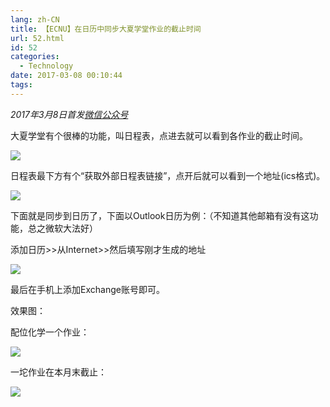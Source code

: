 ```yaml
---
lang: zh-CN
title: 【ECNU】在日历中同步大夏学堂作业的截止时间
url: 52.html
id: 52
categories:
  - Technology
date: 2017-03-08 00:10:44
tags:
---
```


_2017年3月8日首发[微信公众号](https://mp.weixin.qq.com/s?__biz=MzIyMjA1MDA4MQ==&mid=2455134383&idx=1&sn=824770417cb7381aff49ba081b1a1eea&chksm=ff91a2e1c8e62bf784b367faee54b2f98741e51cf17497ac8348b32a60ce3575ce095013affb#rd)_

大夏学堂有个很棒的功能，叫日程表，点进去就可以看到各作业的截止时间。

![](https://drive.google.com/uc?id=1NqJekNBYorEDvHOgnWK9N1CFxaGju3ts)

日程表最下方有个“获取外部日程表链接”，点开后就可以看到一个地址(ics格式)。

![](https://drive.google.com/uc?id=19bEe1BJ1vLoqfFL8y6mP1GomrYJKmYlM)

下面就是同步到日历了，下面以Outlook日历为例：（不知道其他邮箱有没有这功能，总之微软大法好）

添加日历>>从Internet>>然后填写刚才生成的地址

![](https://drive.google.com/uc?id=1lcPnNX5SARYTfubQBiqh0r8CmSoVpTw_)

最后在手机上添加Exchange账号即可。

效果图：

配位化学一个作业：

![](https://drive.google.com/uc?id=1LirDsNYmdnY-z92rcwxpGXwhJs09sgpX)

一坨作业在本月末截止：

![](https://drive.google.com/uc?id=1Hcikf-jl-IaygkKzIxKNl6mThx349gtC)
